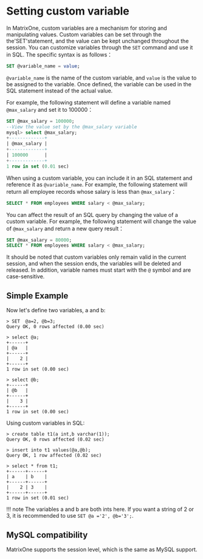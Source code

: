 # Setting custom variable

In MatrixOne, custom variables are a mechanism for storing and manipulating values. Custom variables can be set through the the'SET'statement, and the value can be kept unchanged throughout the session. You can customize variables through the `SET` command and use it in SQL. The specific syntax is as follows：

```sql
SET @variable_name = value;
```

`@variable_name` is the name of the custom variable, and `value` is the value to be assigned to the variable. Once defined, the variable can be used in the SQL statement instead of the actual value.

For example, the following statement will define a variable named `@max_salary` and set it to 100000：

```sql
SET @max_salary = 100000;
--View the value set by the @max_salary variable
mysql> select @max_salary;
+-------------+
| @max_salary |
+-------------+
| 100000      |
+-------------+
1 row in set (0.01 sec)
```

When using a custom variable, you can include it in an SQL statement and reference it as `@variable_name`. For example, the following statement will return all employee records whose salary is less than `@max_salary`：

```sql
SELECT * FROM employees WHERE salary < @max_salary;
```

You can affect the result of an SQL query by changing the value of a custom variable. For example, the following statement will change the value of `@max_salary` and return a new query result：

```sql
SET @max_salary = 80000;
SELECT * FROM employees WHERE salary < @max_salary;
```

It should be noted that custom variables only remain valid in the current session, and when the session ends, the variables will be deleted and released. In addition, variable names must start with the `@` symbol and are case-sensitive.

## Simple Example

Now let's define two variables, a and b:

```
> SET  @a=2, @b=3;
Query OK, 0 rows affected (0.00 sec)

> select @a;
+------+
| @a   |
+------+
|    2 |
+------+
1 row in set (0.00 sec)

> select @b;
+------+
| @b   |
+------+
|    3 |
+------+
1 row in set (0.00 sec)
```

Using custom variables in SQL:

```
> create table t1(a int,b varchar(1));
Query OK, 0 rows affected (0.02 sec)

> insert into t1 values(@a,@b);
Query OK, 1 row affected (0.02 sec)

> select * from t1;
+------+------+
| a    | b    |
+------+------+
|    2 | 3    |
+------+------+
1 row in set (0.01 sec)
```

!!! note
    The variables a and b are both ints here. If you want a string of 2 or 3, it is recommended to use `SET @a ='2', @b='3';`.

## MySQL compatibility

MatrixOne supports the session level, which is the same as MySQL support.
